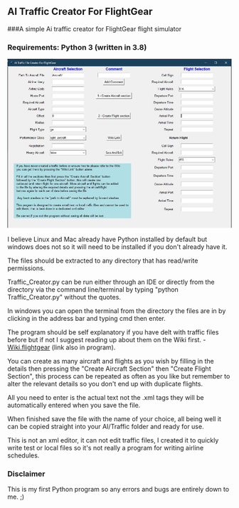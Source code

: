 ## AI Traffic Creator For FlightGear

###A simple Ai traffic creator for FlightGear flight simulator

### Requirements: Python 3 (written in 3.8)


![Screenshot](screenshot/screenshot.jpg)

I believe Linux and Mac already have Python installed by default but windows does not so it will need to be installed if you don't already have it.

The files should be extracted to any directory that has read/write permissions.

Traffic_Creator.py can be run either through an IDE or directly from the directory via the command line/terminal by typing "python Traffic_Creator.py" without the quotes.

 In windows you can open the terminal from the directory the files are in by clicking in the address bar and typing cmd then enter.

The program should be self explanatory if you have delt with traffic files before but if not I suggest reading up about them on the Wiki first. -
 [Wiki.flightgear](http://wiki.flightgear.org/AI_Traffic) (link also in program).

You can create as many aircraft and flights as you wish by filling in the details then pressing the "Create Aircraft Section" then "Create Flight Section", this process can be repeated as often as you like but remember to alter the relevant details so you don't end up with duplicate flights. 

All you need to enter is the actual text not the .xml tags they will be automatically entered when you save the file.

When finished save the file with the name of your choice, all being well it can be copied straight into your AI/Traffic folder and ready for use.

This is not an xml editor, it can not edit traffic files, I created it to quickly write test or local files so it's not really a program for writing airline schedules.

### Disclaimer
This is my first Python program so any errors and bugs are entirely down to me. ;)
